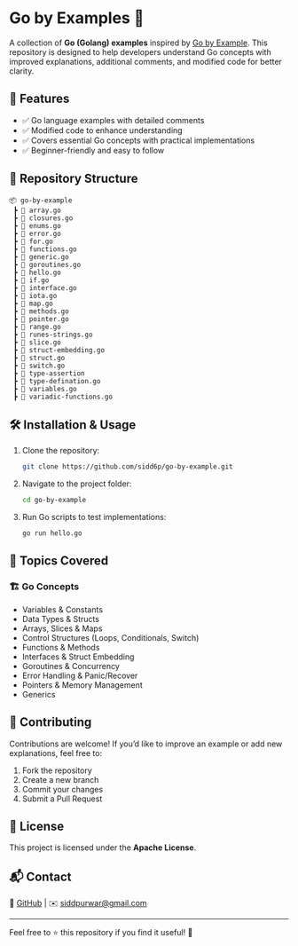 # Go by Examples 🚀

A collection of **Go (Golang) examples** inspired by [Go by Example](https://gobyexample.com/). This repository is designed to help developers understand Go concepts with improved explanations, additional comments, and modified code for better clarity.

## 📌 Features
- ✅ Go language examples with detailed comments
- ✅ Modified code to enhance understanding
- ✅ Covers essential Go concepts with practical implementations
- ✅ Beginner-friendly and easy to follow

## 📂 Repository Structure
```
📦 go-by-example
 ┣ 📜 array.go
 ┣ 📜 closures.go
 ┣ 📜 enums.go
 ┣ 📜 error.go
 ┣ 📜 for.go
 ┣ 📜 functions.go
 ┣ 📜 generic.go
 ┣ 📜 goroutines.go
 ┣ 📜 hello.go
 ┣ 📜 if.go
 ┣ 📜 interface.go
 ┣ 📜 iota.go
 ┣ 📜 map.go
 ┣ 📜 methods.go
 ┣ 📜 pointer.go
 ┣ 📜 range.go
 ┣ 📜 runes-strings.go
 ┣ 📜 slice.go
 ┣ 📜 struct-embedding.go
 ┣ 📜 struct.go
 ┣ 📜 switch.go
 ┣ 📜 type-assertion
 ┣ 📜 type-defination.go
 ┣ 📜 variables.go
 ┣ 📜 variadic-functions.go
```

## 🛠 Installation & Usage
1. Clone the repository:
   ```bash
   git clone https://github.com/sidd6p/go-by-example.git
   ```
2. Navigate to the project folder:
   ```bash
   cd go-by-example
   ```
3. Run Go scripts to test implementations:
   ```bash
   go run hello.go
   ```

## 📖 Topics Covered
### 🏗 Go Concepts
- Variables & Constants
- Data Types & Structs
- Arrays, Slices & Maps
- Control Structures (Loops, Conditionals, Switch)
- Functions & Methods
- Interfaces & Struct Embedding
- Goroutines & Concurrency
- Error Handling & Panic/Recover
- Pointers & Memory Management
- Generics

## 🚀 Contributing
Contributions are welcome! If you’d like to improve an example or add new explanations, feel free to:
1. Fork the repository
2. Create a new branch
3. Commit your changes
4. Submit a Pull Request

## 📜 License
This project is licensed under the **Apache License**.

## 📬 Contact
🔗 [GitHub](https://github.com/sidd6p) | ✉️ siddpurwar@gmail.com

---
Feel free to ⭐ this repository if you find it useful! 🌟
